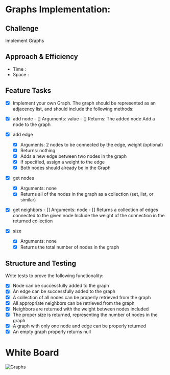 # Graphs Implementation:

## Challenge

Implement Graphs

## Approach & Efficiency

-   Time :
-   Space :

## Feature Tasks

-   [x] Implement your own Graph. The graph should be represented as an adjacency list, and should include the following methods:

-   [x] add node - [] Arguments: value - [] Returns: The added node
    Add a node to the graph
-   [x] add edge
    -   [x] Arguments: 2 nodes to be connected by the edge, weight (optional)
    -   [x] Returns: nothing
    -   [x] Adds a new edge between two nodes in the graph
    -   [x] If specified, assign a weight to the edge
    -   [x] Both nodes should already be in the Graph
-   [x] get nodes
    -   [x] Arguments: none
    -   [x] Returns all of the nodes in the graph as a collection (set, list, or similar)
-   [x] get neighbors - [] Arguments: node - [] Returns a collection of edges connected to the given node
    Include the weight of the connection in the returned collection
-   [x] size
    -   [x] Arguments: none
    -   [x] Returns the total number of nodes in the graph

## Structure and Testing

Write tests to prove the following functionality:

-   [x] Node can be successfully added to the graph
-   [x] An edge can be successfully added to the graph
-   [x] A collection of all nodes can be properly retrieved from the graph
-   [x] All appropriate neighbors can be retrieved from the graph
-   [x] Neighbors are returned with the weight between nodes included
-   [x] The proper size is returned, representing the number of nodes in the graph
-   [x] A graph with only one node and edge can be properly returned
-   [x] An empty graph properly returns null

# White Board

![Graphs](whiteboard.jpg)
